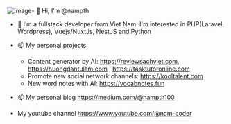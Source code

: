 ![image](https://github.com/user-attachments/assets/932c8501-6497-461e-8389-09aefa914701)- 👋 Hi, I’m @nampth
- 👀 I’m a fullstack developer from Viet Nam. I'm interested in PHP(Laravel, Wordpress), Vuejs/NuxtJs, NestJS and Python 
 
- 📫 My personal projects
  - Content generator by AI: https://reviewsachviet.com, https://huongdantulam.com , https://tasktutoronline.com
  - Promote new social network channels: https://kooltalent.com
  - New word notes with AI: https://vocabnotes.fun
- 📫 My personal blog https://medium.com/@nampth100
- My youtube channel https://www.youtube.com/@nam-coder

<!---
nampth/nampth is a ✨ special ✨ repository because its `README.md` (this file) appears on your GitHub profile.
You can click the Preview link to take a look at your changes.
--->
